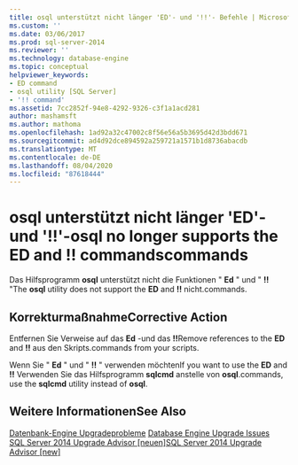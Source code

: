 ```yaml
---
title: osql unterstützt nicht länger 'ED'- und '!!'- Befehle | Microsoft-Dokumentation
ms.custom: ''
ms.date: 03/06/2017
ms.prod: sql-server-2014
ms.reviewer: ''
ms.technology: database-engine
ms.topic: conceptual
helpviewer_keywords:
- ED command
- osql utility [SQL Server]
- '!! command'
ms.assetid: 7cc2852f-94e8-4292-9326-c3f1a1acd281
author: mashamsft
ms.author: mathoma
ms.openlocfilehash: 1ad92a32c47002c8f56e56a5b3695d42d3bdd671
ms.sourcegitcommit: ad4d92dce894592a259721a1571b1d8736abacdb
ms.translationtype: MT
ms.contentlocale: de-DE
ms.lasthandoff: 08/04/2020
ms.locfileid: "87618444"
---
```

# <a name="osql-no-longer-supports-the-ed-and--commands"></a><span data-ttu-id="a7160-103">osql unterstützt nicht länger 'ED'- und '!!'-</span><span class="sxs-lookup"><span data-stu-id="a7160-103">osql no longer supports the ED and !!</span></span> <span data-ttu-id="a7160-104">commands</span><span class="sxs-lookup"><span data-stu-id="a7160-104">commands</span></span>
  <span data-ttu-id="a7160-105">Das Hilfsprogramm **osql** unterstützt nicht die Funktionen " **Ed** " und " **!!** "</span><span class="sxs-lookup"><span data-stu-id="a7160-105">The **osql** utility does not support the **ED** and **!!**</span></span> <span data-ttu-id="a7160-106">nicht.</span><span class="sxs-lookup"><span data-stu-id="a7160-106">commands.</span></span>  
  
## <a name="corrective-action"></a><span data-ttu-id="a7160-107">Korrekturmaßnahme</span><span class="sxs-lookup"><span data-stu-id="a7160-107">Corrective Action</span></span>  
 <span data-ttu-id="a7160-108">Entfernen Sie Verweise auf das **Ed** -und das **!!**</span><span class="sxs-lookup"><span data-stu-id="a7160-108">Remove references to the **ED** and **!!**</span></span> <span data-ttu-id="a7160-109">aus den Skripts.</span><span class="sxs-lookup"><span data-stu-id="a7160-109">commands from your scripts.</span></span>  
  
 <span data-ttu-id="a7160-110">Wenn Sie " **Ed** " und " **!!** " verwenden möchten</span><span class="sxs-lookup"><span data-stu-id="a7160-110">If you want to use the **ED** and **!!**</span></span> <span data-ttu-id="a7160-111">Verwenden Sie das Hilfsprogramm **sqlcmd** anstelle von **osql**.</span><span class="sxs-lookup"><span data-stu-id="a7160-111">commands, use the **sqlcmd** utility instead of **osql**.</span></span>  
  
## <a name="see-also"></a><span data-ttu-id="a7160-112">Weitere Informationen</span><span class="sxs-lookup"><span data-stu-id="a7160-112">See Also</span></span>  
 <span data-ttu-id="a7160-113">[Datenbank-Engine Upgradeprobleme](../../../2014/sql-server/install/database-engine-upgrade-issues.md) </span><span class="sxs-lookup"><span data-stu-id="a7160-113">[Database Engine Upgrade Issues](../../../2014/sql-server/install/database-engine-upgrade-issues.md) </span></span>  
 [<span data-ttu-id="a7160-114">SQL Server 2014 Upgrade Advisor &#91;neuen&#93;</span><span class="sxs-lookup"><span data-stu-id="a7160-114">SQL Server 2014 Upgrade Advisor &#91;new&#93;</span></span>](sql-server-2014-upgrade-advisor.md)  
  
  
